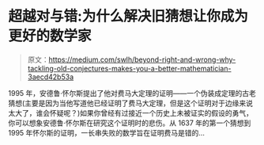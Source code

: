 # 超越对与错:为什么解决旧猜想让你成为更好的数学家

> 原文：<https://medium.com/swlh/beyond-right-and-wrong-why-tackling-old-conjectures-makes-you-a-better-mathematician-3aecd42b53a>

1995 年，安德鲁·怀尔斯提出了他对费马大定理的证明——一个伪装成定理的古老猜想(主要是因为当他写道他已经证明了费马大定理，但是这个证明对于边缘来说太大了，谁会怀疑呢？)如果你曾经有过接近一个历史上未被证实的假设的勇气，你可以想象安德鲁·怀尔斯在研究这个证明时的悲伤。从 1637 年的第一个猜想到 1995 年怀尔斯的证明，一长串失败的数学旨在证明费马是错的…